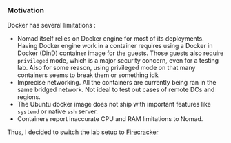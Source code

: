 ### Motivation
Docker has several limitations :
 * Nomad itself relies on Docker engine for most of its deployments. Having Docker engine work in a container requires using a Docker in Docker (DinD) container image for the guests. Those guests also require `privileged` mode, which is a major security concern, even for a testing lab. Also for some reason, using privileged mode on that many containers seems to break them or something idk
 * Imprecise networking. All the containers are currently being ran in the same bridged network. Not ideal to test out cases of remote DCs and regions.
 * The Ubuntu docker image does not ship with important features like `systemd` or native `ssh` server.
 * Containers report inaccurate CPU and RAM limitations to Nomad.

Thus, I decided to switch the lab setup to [Firecracker](https://github.com/firecracker-microvm/firecracker)